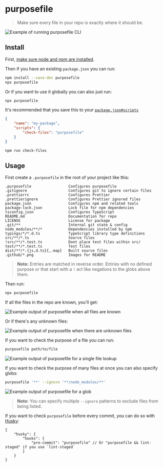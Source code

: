 # purposefile

> Make sure every file in your repo is exactly where it should be.

![Example of running purposefile CLI](./.github/list.png)

## Install

First, [make sure node and npm are installed](https://nodejs.org/).

Then if you have an existing `package.json` you can run:

```sh
npm install --save-dev purposefile
npx purposefile
```

Or if you want to use it globally you can also just run:

```sh
npx purposefile
```

It's recommended that you save this to your [`package.json#scripts`](https://docs.npmjs.com/misc/scripts)

```json
{
	"name": "my-package",
	"scripts": {
		"check-files": "purposefile"
	}
}
```

```sh
npm run check-files
```

## Usage

First create a `.purposefile` in the root of your project like this:

```properties
.purposefile                 Configures purposefile
.gitignore                   Configures git to ignore certain files
.prettierrc                  Configures Prettier
.prettierignore              Configures Prettier ignored files
package.json                 Configures npm and related tools
package-lock.json            Lock file for npm dependencies
tsconfig.json                Configures TypeScript
README.md                    Documentation for repo
LICENSE                      License for package
.git/**                      Internal git state & config
node_modules/**/*            Dependencies installed by npm
typings/*/*.d.ts             TypeScript library type definitions
src/**/*.ts                  Source files
!src/**/*.test.ts            Dont place test files within src/
test/**/*.test.ts            Test files
dist/**/*.{js,d.ts}{,.map}   Built source files
.github/*.png                Images for README
```

> **Note:** Entries are matched in reverse order. Entries with no defined
> purpose or that start with a `!` act like negations to the globs above them.

Then run:

```sh
npx purposefile
```

If all the files in the repo are known, you'll get:

![Example output of purposefile when all files are known](./.github/no-bad-files.png)

Or if there's any unknown files:

![Example output of purposefile when there are unknown files](./.github/bad-files.png)

If you want to check the purpose of a file you can run:

```sh
purposefile path/to/file
```

![Example output of purposefile for a single file lookup](./.github/lookup.png)

If you want to check the purpose of many files at once you can also specify globs:

```sh
purposefile '**' --ignore '**/node_modules/**'
```

![Example output of purposefile for a glob](./.github/list.png)

> **Note:** You can specify multiple `--ignore` patterns to exclude files from being listed.

If you want to check `purposefile` before every commit, you can do so with [Husky](https://github.com/typicode/husky):

```jsonc
{
	"husky": {
		"hooks": {
			"pre-commit": "purposefile" // Or "purposefile && lint-staged" if you use `lint-staged`
		}
	}
}
```

